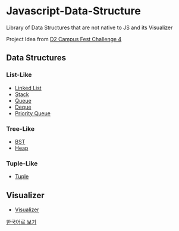# Javascript-Data-Structure

Library of Data Structures that are not native to JS and its Visualizer

Project Idea from [D2 Campus Fest Challenge 4](http://d2campusfest.kr/6th/)

## Data Structures

### List-Like
- [Linked List](./Data-Structure/LinkedList/README.md)
- [Stack](./Data-Structure/Stack/README.md)
- [Queue](./Data-Structure/Queue/README.md)
- [Deque](./Data-Structure/Deque/README.md)
- [Priority Queue](./Data-Structure/PriorityQueue/README.md)

### Tree-Like
- [BST](./Data-Structure/BST/README.md)
- [Heap](./Data-Structure/Heap/README.md)

### Tuple-Like
- [Tuple]()

## Visualizer

- [Visualizer]()

[한국어로 보기](./README.KO.md)